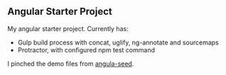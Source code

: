 Angular Starter Project
------------------------
My angular starter project.  Currently has:
* Gulp build process with concat, uglify, ng-annotate and sourcemaps
* Protractor, with configured npm test command

I pinched the demo files from [angula-seed](https://github.com/angular/angular-seed).
